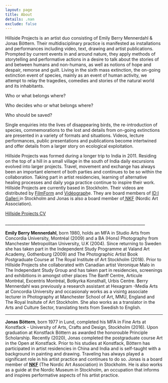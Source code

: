 ```yaml
---
layout: page
title: About
details: .nan
exclude: false
---
```

Hillside Projects is an artist duo consisting of Emily Berry Mennerdahl & Jonas Böttern. Their multidisciplinary practice is manifested as installations and performances including video, text, drawing and artist publications. Prompted by current events in and around nature, they apply methods of storytelling and performative actions in a desire to talk about the stories of and between humans and non-humans, as well as notions of hope and despair, remorse and guilt. Living in the sixth mass extinction, the on-going extinction event of species, mainly as an event of human activity, we attempt to relay the tragedies, comedies and stories of the natural world and its inhabitants. 

Who or what belongs where? 

Who decides who or what belongs where? 

Who should be saved?

Single enquiries into the lives of disappearing birds, the re-introduction of species, commemorations to the lost and details from on-going extinctions are presented in a variety of formats and situations. Videos, lecture performances, public presentations and publications become intertwined and offer details from a larger story on ecological exploitation.



Hillside Projects was formed during a longer trip to India in 2011. Residing on the top of a hill in a small village in the south of India daily excursions evolved into larger projects. Travel, movement and exchange has always been an important element of both parties and continues to be so within the collaboration. Taking part in artist residencies, learning of alternative healing processes and daily yoga practice continue to inspire their work. Hillside Projects are currently based in Stockholm. Their videos are distributed by [FilmForm](https://www.filmform.com/artists/13264-hillside-projects-artist-group/) and [Vidéograph](https://www.videographe.org/en/)e. They are board members of [ID:I Galleri ](http://idigalleri.org/)in Stockholm and Jonas is also a board member of[ NKF](http://www.nkfsweden.org/information/about-nordic-art-association) (Nordic Art Association). 

[Hillside Projects CV](/cv.html)











\_\_\_\_\_\_\_\_\_\_\_\_\_\_\_\_\_\_\_\_\_\_\_\_\_\_\_\_\_\_\_\_\_\_\_\_\_\_\_\_\_\_\_\_\_\_\_\_\_\_\_\_\_\_\_\_\_\_\_\_\_\_\_\_\_\_\_\_\_\_

**Emily Berry Mennerdahl**, born 1980, holds an MFA in Studio Arts from Concordia University, Montréal (2009) and a BA (Hons) Photography from Manchester Metropolitan University, U.K (2004). Since returning to Sweden she has taken part in the Independent Study Programme at Valand Art Academy, Gothenburg (2009) and The Photographic Artist Book Postgraduate Course at The Royal Institute of Art Stockholm (2018). Prior to Hillside Projects she collaborated with Canadian artist Veronique Malo in The Independant Study Group and has taken part in residencies, screenings and exhibitions in amongst other places The Banff Centre, Articule Montréal, Excentris Montréal, Botkyrka Konsthall, Urbis Centre. Berry Mennerdahl was previously a research assistant at Hexagram -Media Arts at Concordia University and occasionaly works as a visintg associate lecturer in Photography at Manchester School of Art, MMU, England and The Royal Insitute of Art Stockholm. She also works as a translator in the Arts and Culture Sector, translating texts from Swedish to English. 

- - -

**Jonas Böttern**, born 1977 in Lund, completed his MFA in Fine Arts at Konstfack - University of Arts, Crafts and Design, Stockholm (2016). Upon graduation at Konstfack Böttern as awarded the honorouble Principle Scholarship. Recently (2020), Jonas completed the postgraduate course Art in the Open at Konstfack. Prior to his studies at Konstfack, Böttern has participated in artist residencies in China and India and is self-taught with a background in painting and drawing. Traveling has always played a significant role in his artist practice and continues to do so. Jonas is a board member of **[NKF](http://nkfsweden.org/)** (The Nordic Art Association) in Stockholm. He is also works as a guide at the Nordic Museum in Stockholm, an occupation that informs and inspires performative aspects of his artist practice.



[](/cv.html)